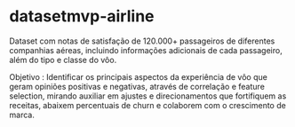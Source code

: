 # datasetmvp-airline
Dataset com notas de satisfação de 120.000+ passageiros de diferentes companhias aéreas, incluindo informações adicionais de cada passageiro, além do tipo e classe do vôo.  

Objetivo : Identificar os principais aspectos da experiência de vôo que geram opiniões positivas e negativas, através de correlação e feature selection, mirando auxiliar em ajustes e direcionamentos que fortifiquem as receitas, abaixem percentuais de churn e colaborem com o crescimento de marca.

